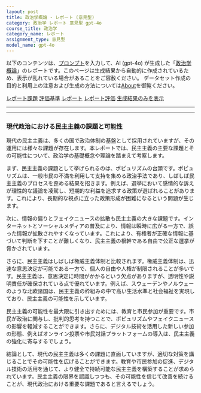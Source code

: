 ```yaml
---
layout: post
title: 政治学概論 - レポート (意見型)
category: 政治学 レポート 意見型 gpt-4o
course_title: 政治学
category_name: レポート
assignment_type: 意見型
model_name: gpt-4o
---
```


以下のコンテンツは、[プロンプト](https://github.com/takedatoshiyuki/synthetic_assignments/tree/main/generated/政治学/gpt-4o/prompt_レポート-意見型.md)を入力して、AI (gpt-4o) が生成した「[政治学概論](/contents/政治学/)」のレポートです。このページは生成結果から自動的に作成されているため、表示が乱れている場合があることをご容赦ください。
データセット作成の目的と利用上の注意および生成の方法については[About](/About)を御覧ください。

[レポート課題](../レポート課題-意見型)
[評価基準](../評価基準-意見型)
[レポート](../レポート-意見型)
[レポート評価](../レポート評価-意見型)
[生成結果のみを表示](https://github.com/takedatoshiyuki/synthetic_assignments/tree/main/generated/政治学/gpt-4o/レポート-意見型.md)
  

***
***
  
### 現代政治における民主主義の課題と可能性

現代の民主主義は、多くの国で政治体制の基盤として採用されていますが、その運用には様々な課題が存在します。本レポートでは、民主主義の主要な課題とその可能性について、政治学の基礎概念や理論を踏まえて考察します。

まず、民主主義の課題として挙げられるのは、ポピュリズムの台頭です。ポピュリズムは、一般市民の不満を利用して支持を集める政治手法であり、しばしば民主主義のプロセスを歪める結果を招きます。例えば、選挙において感情的な訴えが理性的な議論を凌駕し、短期的な利益を追求する政策が選ばれることがあります。これにより、長期的な視点に立った政策形成が困難になるという問題が生じます。

次に、情報の偏りとフェイクニュースの拡散も民主主義の大きな課題です。インターネットとソーシャルメディアの普及により、情報は瞬時に広がる一方で、誤った情報が拡散されやすくなっています。これにより、有権者が正確な情報に基づいて判断を下すことが難しくなり、民主主義の根幹である自由で公正な選挙が脅かされています。

さらに、民主主義はしばしば権威主義体制と比較されます。権威主義体制は、迅速な意思決定が可能である一方で、個人の自由や人権が制限されることが多いです。民主主義は、意思決定に時間がかかるという欠点がありますが、透明性や説明責任が確保されている点で優れています。例えば、スウェーデンやノルウェーのような北欧諸国は、民主主義の枠組みの中で高い生活水準と社会福祉を実現しており、民主主義の可能性を示しています。

民主主義の可能性を最大限に引き出すためには、教育と市民参加が重要です。市民が政治に関与し、批判的思考を持つことで、ポピュリズムやフェイクニュースの影響を軽減することができます。さらに、デジタル技術を活用した新しい参加の形態、例えばオンライン投票や市民対話プラットフォームの導入は、民主主義の強化に寄与するでしょう。

結論として、現代の民主主義は多くの課題に直面していますが、適切な対策を講じることでその可能性を広げることができます。教育や市民参加の促進、デジタル技術の活用を通じて、より健全で持続可能な民主主義を構築することが求められています。民主主義の限界を認識しつつも、その可能性を信じて改善を続けることが、現代政治における重要な課題であると言えるでしょう。
